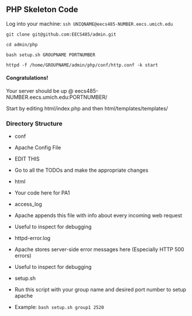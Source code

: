 ## PHP Skeleton Code

Log into your machine: `ssh UNIQNAME@eecs485-NUMBER.eecs.umich.edu`

`git clone git@github.com:EECS485/admin.git`

`cd admin/php`

`bash setup.sh GROUPNAME PORTNUMBER`

`httpd -f /home/GROUPNAME/admin/php/conf/http.conf -k start`

#### Congratulations!

Your server should be up @ eecs485-NUMBER.eecs.umich.edu:PORTNUMBER/

Start by editing html/index.php and then html/templates/templates/

### Directory Structure

* conf

 * Apache Config File
 * EDIT THIS
 * Go to all the TODOs and make the appropriate changes

* html
 * Your code here for PA1

* access_log
 * Apache appends this file with info about every incoming web request
 * Useful to inspect for debugging

* httpd-error.log

 * Apache stores server-side error messages here (Especially HTTP 500 errors)
 * Useful to inspect for debugging

* setup.sh

 * Run this script with your group name and desired port number to setup apache
 * Example: `bash setup.sh group1 2520`
